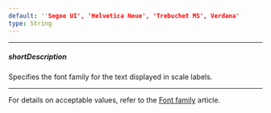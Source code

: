 ```yaml
---
default: ''Segoe UI', 'Helvetica Neue', 'Trebuchet MS', Verdana'
type: String
---
```

---
##### shortDescription
Specifies the font family for the text displayed in scale labels.

---
For details on acceptable values, refer to the [Font family](https://www.w3.org/TR/CSS21/fonts.html#propdef-font-family) article.